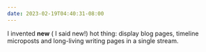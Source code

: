 ```yaml
---
date: 2023-02-19T04:40:31-08:00
---
```


I invented **new** ( I said new!) hot thing: display blog pages, timeline
microposts and long-living writing pages in a single stream.


